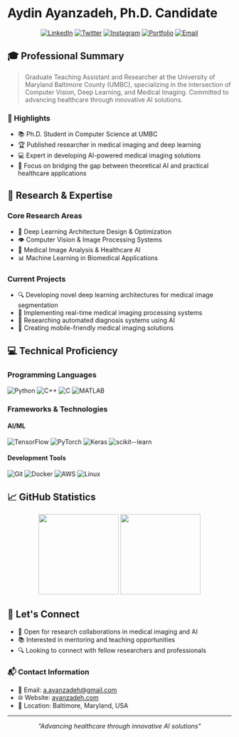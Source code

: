 # Aydin Ayanzadeh, Ph.D. Candidate
<div align="center">
  
[![LinkedIn](https://img.shields.io/badge/-LinkedIn-0077B5?style=for-the-badge&logo=Linkedin&logoColor=white)](https://www.linkedin.com/in/ayanzadeh93/)
[![Twitter](https://img.shields.io/badge/-Twitter-1DA1F2?style=for-the-badge&logo=Twitter&logoColor=white)](https://twitter.com/aydin_ayanzadeh)
[![Instagram](https://img.shields.io/badge/-Instagram-E4405F?style=for-the-badge&logo=Instagram&logoColor=white)](https://www.instagram.com/aydin_ayanzadeh/)
[![Portfolio](https://img.shields.io/badge/-Portfolio-000000?style=for-the-badge&logo=About.me&logoColor=white)](https://ayanzadeh.com)
[![Email](https://img.shields.io/badge/-Email-D14836?style=for-the-badge&logo=Gmail&logoColor=white)](mailto:a.ayanzadeh@gmail.com)

</div>

## 🎓 Professional Summary

> Graduate Teaching Assistant and Researcher at the University of Maryland Baltimore County (UMBC), specializing in the intersection of Computer Vision, Deep Learning, and Medical Imaging. Committed to advancing healthcare through innovative AI solutions.

### 🌟 Highlights
- 📚 Ph.D. Student in Computer Science at UMBC
- 🏆 Published researcher in medical imaging and deep learning
- 💻 Expert in developing AI-powered medical imaging solutions
- 🎯 Focus on bridging the gap between theoretical AI and practical healthcare applications

## 🔬 Research & Expertise

### Core Research Areas
- 🧠 Deep Learning Architecture Design & Optimization
- 👁️ Computer Vision & Image Processing Systems
- 🏥 Medical Image Analysis & Healthcare AI
- 📊 Machine Learning in Biomedical Applications

### Current Projects
- 🔍 Developing novel deep learning architectures for medical image segmentation
- 🎯 Implementing real-time medical imaging processing systems
- 🧪 Researching automated diagnosis systems using AI
- 📱 Creating mobile-friendly medical imaging solutions

## 💻 Technical Proficiency

### Programming Languages
![Python](https://img.shields.io/badge/Python-Expert-3776AB?style=flat&logo=python&logoColor=white&labelColor=333333)
![C++](https://img.shields.io/badge/C++-Advanced-00599C?style=flat&logo=c%2B%2B&logoColor=white&labelColor=333333)
![C](https://img.shields.io/badge/C-Advanced-A8B9CC?style=flat&logo=c&logoColor=white&labelColor=333333)
![MATLAB](https://img.shields.io/badge/MATLAB-Proficient-0076A8?style=flat&logo=mathworks&logoColor=white&labelColor=333333)

### Frameworks & Technologies
#### AI/ML
![TensorFlow](https://img.shields.io/badge/TensorFlow-Expert-FF6F00?style=flat&logo=tensorflow&logoColor=white&labelColor=333333)
![PyTorch](https://img.shields.io/badge/PyTorch-Advanced-EE4C2C?style=flat&logo=pytorch&logoColor=white&labelColor=333333)
![Keras](https://img.shields.io/badge/Keras-Advanced-D00000?style=flat&logo=keras&logoColor=white&labelColor=333333)
![scikit--learn](https://img.shields.io/badge/scikit--learn-Proficient-F7931E?style=flat&logo=scikit-learn&logoColor=white&labelColor=333333)

#### Development Tools
![Git](https://img.shields.io/badge/Git-Advanced-F05032?style=flat&logo=git&logoColor=white&labelColor=333333)
![Docker](https://img.shields.io/badge/Docker-Intermediate-2496ED?style=flat&logo=docker&logoColor=white&labelColor=333333)
![AWS](https://img.shields.io/badge/AWS-Intermediate-232F3E?style=flat&logo=amazon-aws&logoColor=white&labelColor=333333)
![Linux](https://img.shields.io/badge/Linux-Advanced-FCC624?style=flat&logo=linux&logoColor=white&labelColor=333333)

## 📈 GitHub Statistics

<div align="center">
  <img height="180em" src="https://github-readme-stats.vercel.app/api?username=Ayanzadeh93&show_icons=true&theme=tokyonight&include_all_commits=true&count_private=true"/>
  <img height="180em" src="https://github-readme-stats.vercel.app/api/top-langs/?username=Ayanzadeh93&layout=compact&langs_count=8&theme=tokyonight"/>
</div>

## 🤝 Let's Connect

- 💼 Open for research collaborations in medical imaging and AI
- 📚 Interested in mentoring and teaching opportunities
- 🔍 Looking to connect with fellow researchers and professionals

### 📬 Contact Information
- 📧 Email: [a.ayanzadeh@gmail.com](mailto:a.ayanzadeh@gmail.com)
- 🌐 Website: [ayanzadeh.com](https://ayanzadeh.com)
- 📍 Location: Baltimore, Maryland, USA

---

<div align="center">

*"Advancing healthcare through innovative AI solutions"*

</div>
